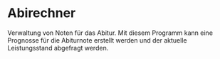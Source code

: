 # Abirechner

Verwaltung von Noten für das Abitur. Mit diesem Programm kann eine Prognosse für die Abiturnote erstellt werden und der aktuelle Leistungsstand abgefragt werden.
